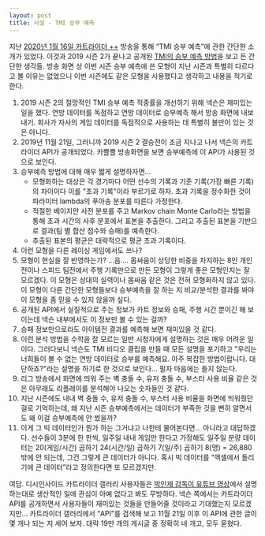 ```yaml
---
layout: post
title: 사설 - TMI 승부 예측
---
```


지난 [2020년 1월 16일 카트라이더 ++](https://youtu.be/Pb8ZGYBxCEI?t=9753) 방송을 통해 “TMI 승부 예측”에 관한 간단한 소개가 있었다. 이것과 2019 시즌 2가 끝나고 공개된 [TMI의 승부 예측 방법](https://tmi.nexon.com/kart/lab/19)을 보고 든 간단한 생각들. 방송 화면 상 이번 시즌 승부 예측에 쓴 모형이 지난 시즌과 특별히 다르다고 볼 이유는 없었으니 이번 시즌에도 같은 모형을 사용했다고 생각하고 내용을 적기로 한다. 

1. 2019 시즌 2의 절망적인 TMI 승부 예측 적중률을 개선하기 위해 넥슨은 재미있는 일을 했다. 연방 데이터를 독점하고 연방 데이터로 승부예측 해서 방송 화면에 내보내기. 회사가 자사의 게임 데이터를 독점적으로 사용하는 데 특별히 불만이 있는 것은 아니다.
2. 2019년 11월 21일, 그러니까 2019 시즌 2 결승전이 조금 지나고 나서 넥슨의 카트라이더 API가 공개되었다. 카쁠쁠 방송화면을 보면 승부예측에 이 API가 사용된 것으로 보인다.
3. 승부예측 방법에 대해 매우 짧게 설명하자면...
    - 모형화하는 대상은 각 경기마다 어떤 선수의 기록과 기준 기록(가장 빠른 기록)의 차이이다 이를 "초과 기록"이라 부르기로 하자. 초과 기록을 정수화한 것이 파라미터 lambda의 푸아송 분포를 따른다 가정한다. 
    - 적절한 베이지안 사전 분포를 주고 Markov chain Monte Carlo라는 방법을 통해 초과 시간의 사후 분포에서 표본을 추출한다. 그리고 추출된 표본을 기반으로 결과(팀 별 합산 점수와 승패)를 예측한다. 
    - 추출된 표본의 평균은 대략적으로 평균 초과 기록이다.
4. 이런 모형을 다른 레이싱 게임에서도 쓰나?
5. 모형이 현실을 잘 반영하는가? ...음.... 몸싸움이 상당한 비중을 차지하는 8인 개인전이나 스피드 팀전에서 주행 기록만으로 만든 모형이 그렇게 좋은 모형인지는 잘 모르겠다. 이 모형은 상대의 실력이나 몸싸움 같은 것은 전혀 모형화하지 않고 있다. 이 모형이 다른 간단한 모형들보다 승부예측을 잘 하는 지 비교/분석한 결과를 봐야 이 모형을 좀 믿을 수 있지 않을까 싶다.
6. 공개된 API에서 실질적으로 주는 정보가 카트 정보와 승패, 주행 시간 뿐이긴 해 보이는데 넥슨 내부에서도 이 정보만 볼 수 있는 걸까?
7. 승패 정보만으로라도 아이템전 결과를 예측해 보면 재미있을 것 같다.
8. 이런 분석 방법을 수학을 잘 모르는 일반 시청자에게 설명하는 것은 매우 어려운 일이다. 그러다보니 넥슨도 TMI 비디오 클립을 만들 때 모든 설명을 포기하고 "우리는 너희들이 볼 수 없는 연방 데이터로 승부를 예측해요. 아주 복잡한 방법이랍니다. 대단하죠?"라는 설명을 하기로 한 것으로 보인다... 필자 마음에는 들지 않는다.
9. 리그 방송에서 화면에 띄워 주는 벽 충돌 수, 유저 충돌 수, 부스터 사용 비율 같은 것은 아무래도 리플레이를 분석해야 나오는 숫자들인 것 같다.
10. 지난 시즌에도 내내 벽 충돌 수, 유저 충돌 수, 부스터 사용 비율을 화면에 띄워줬던 걸로 기억하는데, 왜 지난 시즌 승부예측에서는 데이터가 부족한 것을 뻔히 알면서도 왜 이걸 승부예측에 안 썼을까?
11. 이게 그 빅 데이터인가 뭔가 하는 그거냐고 나한테 물어본다면... 아니라고 대답하겠다. 선수들이 3분에 한 판씩, 일주일 내내 게임만 한다고 가정해도 일주일 분량 데이터는 20(게임/시간) 곱하기 24(시간/일) 곱하기 7(일/주) 곱하기 8(명) = 26,880밖에 안 되는데, 그건 그렇게 큰 데이터가 아니다. 혹시 빅 데이터를 “엑셀에서 돌리기에 큰 데이터”라고 정의한다면 또 모르겠지만.

여담. 디시인사이드 카트라이더 갤러리 사용자들은 [박인재 감독이 유튜브 영상](https://youtu.be/1zCzVqNs2J4?t=343)에서 설명하는대로 생산적인 일에 관심이 아예 없다고 봐도 무방하다. 
넥슨 쪽에서는 카트라이더 API를 공개하면서 사용자들이 재미있는 것들을 만들어줄 것이라고 기대했는지 모르겠지만... 
카트라이더 갤러리에서 “API”를 검색해 보고 11월 21일 이후 이 API에 관한 글이 몇 개나 되는 지 세어 보자. 대략 19만 개의 게시글 중 정확히 네 개고, 모두 묻혔다.

